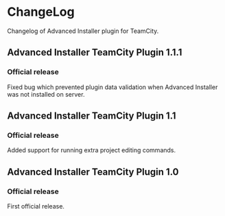 ChangeLog
=========
Changelog of Advanced Installer plugin for TeamCity.

Advanced Installer TeamCity Plugin  1.1.1
-----------------------
### Official release
Fixed bug which prevented plugin data validation when Advanced Installer was not installed on server.

Advanced Installer TeamCity Plugin  1.1
-----------------------
### Official release
Added support for running extra project editing commands.

Advanced Installer TeamCity Plugin  1.0
-----------------------
### Official release
First official release.
